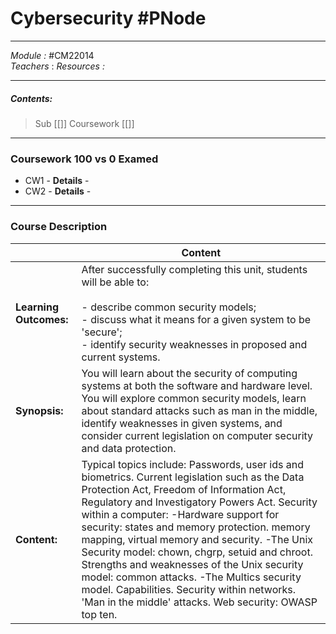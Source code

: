 # Cybersecurity #PNode
---
*Module :* #CM22014  
*Teachers* : 
*Resources :* 
	
	
---
##### Contents: 
> Sub
> 	[[]]
> Coursework
> 	[[]]
---
### Coursework 100 vs 0 Examed
- CW1 - 
	**Details** - 
- CW2 - 
	**Details** - 
---
### Course Description
|                        | Content                                                                                                                                                                                                                                                                                                                                                                                                                                                                                                                                                                                     |
| ---------------------- | ------------------------------------------------------------------------------------------------------------------------------------------------------------------------------------------------------------------------------------------------------------------------------------------------------------------------------------------------------------------------------------------------------------------------------------------------------------------------------------------------------------------------------------------------------------------------------------------- |
| **Learning Outcomes:** | After successfully completing this unit, students will be able to:<br><br>- describe common security models;<br>- discuss what it means for a given system to be 'secure';<br>- identify security weaknesses in proposed and current systems.                                                                                                                                                                                                                                                                                                                                               |
| **Synopsis:**          | You will learn about the security of computing systems at both the software and hardware level. You will explore common security models, learn about standard attacks such as man in the middle, identify weaknesses in given systems, and consider current legislation on computer security and data protection.                                                                                                                                                                                                                                                                           |
| **Content:**           | Typical topics include: Passwords, user ids and biometrics. Current legislation such as the Data Protection Act, Freedom of Information Act, Regulatory and Investigatory Powers Act. Security within a computer: -Hardware support for security: states and memory protection. memory mapping, virtual memory and security. -The Unix Security model: chown, chgrp, setuid and chroot. Strengths and weaknesses of the Unix security model: common attacks. -The Multics security model. Capabilities. Security within networks. 'Man in the middle' attacks. Web security: OWASP top ten. |
